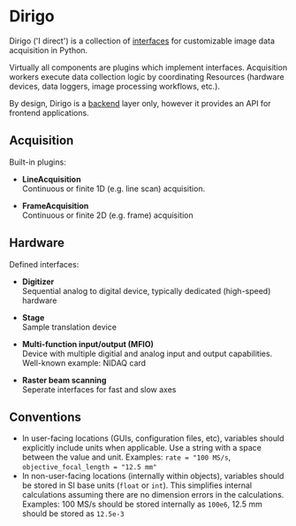 # Dirigo
Dirigo ('I direct') is a collection of [interfaces](https://en.wikipedia.org/wiki/Interface_(computing)#Software_interfaces) for customizable image data acquisition in Python.

Virtually all components are plugins which implement interfaces. Acquisition workers execute data collection logic by coordinating Resources (hardware devices, data loggers, image processing workflows, etc.).

By design, Dirigo is a [backend](https://en.wikipedia.org/wiki/Frontend_and_backend) layer only, however it provides an API for frontend applications.

## Acquisition
Built-in plugins:

- **LineAcquisition** \
Continuous or finite 1D (e.g. line scan) acquisition.

- **FrameAcquisition** \
Continuous or finite 2D (e.g. frame) acquisition


## Hardware
Defined interfaces:

- **Digitizer** \
Sequential analog to digital device, typically dedicated (high-speed) hardware

- **Stage** \
Sample translation device

- **Multi-function input/output (MFIO)** \
Device with multiple digitial and analog input and output capabilities. Well-known example: NIDAQ card

- **Raster beam scanning** \
Seperate interfaces for fast and slow axes


## Conventions
- In user-facing locations (GUIs, configuration files, etc), variables should explicitly include units when applicable. Use a string with a space between the value and unit. Examples: `rate = "100 MS/s`, `objective_focal_length = "12.5 mm"`
- In non-user-facing locations (internally within objects), variables should be stored in  SI base units (`float` or `int`). This simplifies internal calculations assuming there are no dimension errors in the calculations. Examples: 100 MS/s should be stored internally as `100e6`, 12.5 mm should be stored as `12.5e-3`